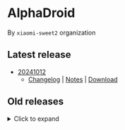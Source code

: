 # AlphaDroid

By `xiaomi-sweet2` organization

## Latest release

- [20241012](releases/20241012/README.md)
  - [Changelog](releases/20241012/README.md#changelog) | [Notes](releases/20241012/README.md#notes) | [Download](releases/20241012/README.md#download)

## Old releases

<details>
<summary>Click to expand</summary>

- ... (no older releases now)

</details>